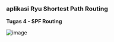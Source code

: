 ###  aplikasi Ryu  Shortest Path Routing
**Tugas 4 - SPF Routing**

![image](https://user-images.githubusercontent.com/64295717/172839270-f9bb6d43-bd96-4347-ac80-e602844421b4.png)
